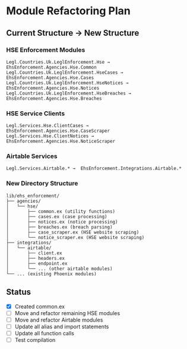 # Module Refactoring Plan

## Current Structure → New Structure

### HSE Enforcement Modules
```
Legl.Countries.Uk.LeglEnforcement.Hse → EhsEnforcement.Agencies.Hse.Common
Legl.Countries.Uk.LeglEnforcement.HseCases → EhsEnforcement.Agencies.Hse.Cases
Legl.Countries.Uk.LeglEnforcement.HseNotices → EhsEnforcement.Agencies.Hse.Notices
Legl.Countries.Uk.LeglEnforcement.HseBreaches → EhsEnforcement.Agencies.Hse.Breaches
```

### HSE Service Clients
```
Legl.Services.Hse.ClientCases → EhsEnforcement.Agencies.Hse.CaseScraper
Legl.Services.Hse.ClientNotices → EhsEnforcement.Agencies.Hse.NoticeScraper
```

### Airtable Services
```
Legl.Services.Airtable.* →  EhsEnforcement.Integrations.Airtable.*
```

### New Directory Structure
```
lib/ehs_enforcement/
├── agencies/
│   └── hse/
│       ├── common.ex (utility functions)
│       ├── cases.ex (case processing)
│       ├── notices.ex (notice processing) 
│       ├── breaches.ex (breach parsing)
│       ├── case_scraper.ex (HSE website scraping)
│       └── notice_scraper.ex (HSE website scraping)
├── integrations/
│   └── airtable/
│       ├── client.ex
│       ├── headers.ex
│       ├── endpoint.ex
│       └── ... (other airtable modules)
└── ... (existing Phoenix modules)
```

## Status
- [x] Created common.ex
- [ ] Move and refactor remaining HSE modules
- [ ] Move and refactor Airtable modules
- [ ] Update all alias and import statements
- [ ] Update all function calls
- [ ] Test compilation